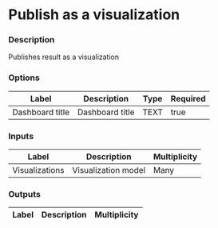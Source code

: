 # Publish as a visualization
###  Description
Publishes result as a visualization
###  Options
| Label | Description | Type | Required |
|---|---|---|---|
| Dashboard title | Dashboard title | TEXT | true |
###  Inputs
| Label | Description | Multiplicity |
|---|---|---|
| Visualizations | Visualization model | Many |
###  Outputs
| Label | Description | Multiplicity |
|---|---|---|
